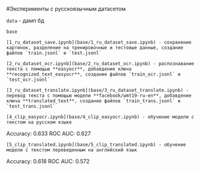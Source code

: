 #Эксперименты с русскоязычным датасетом

`data` - дамп бд

`base`

	[1_ru_dataset_save.ipynb](base/1_ru_dataset_save.ipynb) - сохранение картинок, разделение на тренировочные и тестовые данные, создание файлов `train.jsonl` и `test.jsonl`

	[2_ru_dataset_ocr.ipynb](base/2_ru_dataset_ocr.ipynb) - распознавание текста с помощью **easyocr**, добавдение ключа **recognized_text_easyocr**, создание файлов `train_ocr.jsonl` и `test_ocr.jsonl`

	[3_ru_dataset_translate.ipynb](base/3_ru_dataset_translate.ipynb) - перевод текста с помощью модели **facebook/wmt19-ru-en**, добавдение ключа **translated_text**, создание файлов `train_trans.jsonl` и `test_trans.jsonl`

	[4_clip_easyocr.ipynb](base/4_clip_easyocr.ipynb) - обучение модели с текстом на русском языке

Accuracy: 0.633	ROC AUC: 0.627

	[5_clip_translated.ipynb](base/5_clip_translated.ipynb) - обучение модели с текстом переведенным на английский язык

Accuracy: 0.618	ROC AUC: 0.572
